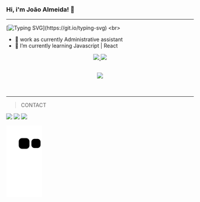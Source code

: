 ### Hi, i'm João Almeida! 👋

<hr>

[![Typing SVG](https://readme-typing-svg.herokuapp.com?font=Lobster+Two&duration=3000&color=8B30FF&background=FFFFFF00&multiline=true&width=435&height=60&lines=The+darknest+nights;produce+the+brightest+stars.)](https://git.io/typing-svg)
<br>

- 🔭 work as currently Administrative assistant
- 🌱  I’m currently learning Javascript | React

<div align="center">
  <a href="https://github.com/joaolalmeida">
  <img width="48%" src="https://github-readme-stats.vercel.app/api?username=joaolalmeida&show_icons=true&theme=aura&include_all_commits=true&count_private=true"/>
  <img width="48%" src="https://github-readme-stats.vercel.app/api/top-langs/?username=joaolalmeida&layout=compact&langs_count=7&theme=aura"/>
</div>
</div>

<br>

<div>
<p align="center">
  <a href="https://skillicons.dev">
    <img src="https://skillicons.dev/icons?i=html,css,scss,bootstrap,js,react,nodejs,mongodb,git,github" />
  </a>
</p>
</div>

<br>
<hr>

> CONTACT

<div> 
  <a href="https://www.instagram.com/joaolalmeida20" target="_blank"><img src="https://img.shields.io/badge/-Instagram-%23E4405F?style=for-the-badge&logo=instagram&logoColor=white" target="_blank"></a>
  <a href = "mailto:joaolalmeida20@gmail.com"><img src="https://img.shields.io/badge/-Gmail-%23333?style=for-the-badge&logo=gmail&logoColor=white" target="_blank"></a>
  <a href="https://www.linkedin.com/in/joão-almeida-11a854233" target="_blank"><img src="https://img.shields.io/badge/-LinkedIn-%230077B5?style=for-the-badge&logo=linkedin&logoColor=white" target="_blank"></a> 
  
  ![Snake animation](https://github.com/joaolalmeida/joaolalmeida/blob/output/github-contribution-grid-snake.svg)
  
  </div>
